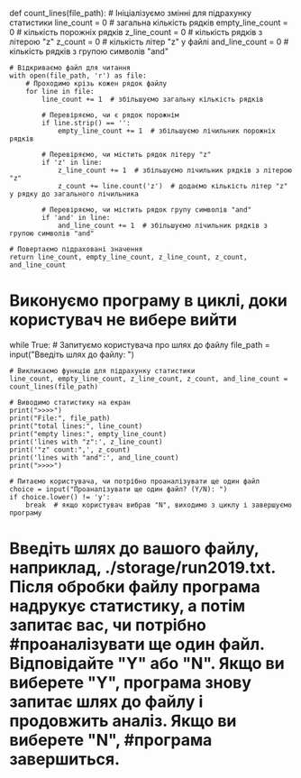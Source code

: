 def count_lines(file_path):
    # Ініціалізуємо змінні для підрахунку статистики
    line_count = 0  # загальна кількість рядків
    empty_line_count = 0  # кількість порожніх рядків
    z_line_count = 0  # кількість рядків з літерою "z"
    z_count = 0  # кількість літер "z" у файлі
    and_line_count = 0  # кількість рядків з групою символів "and"

    # Відкриваємо файл для читання
    with open(file_path, 'r') as file:
        # Проходимо крізь кожен рядок файлу
        for line in file:
            line_count += 1  # збільшуємо загальну кількість рядків

            # Перевіряємо, чи є рядок порожнім
            if line.strip() == '':
                empty_line_count += 1  # збільшуємо лічильник порожніх рядків

            # Перевіряємо, чи містить рядок літеру "z"
            if 'z' in line:
                z_line_count += 1  # збільшуємо лічильник рядків з літерою "z"
                z_count += line.count('z')  # додаємо кількість літер "z" у рядку до загального лічильника

            # Перевіряємо, чи містить рядок групу символів "and"
            if 'and' in line:
                and_line_count += 1  # збільшуємо лічильник рядків з групою символів "and"

    # Повертаємо підраховані значення
    return line_count, empty_line_count, z_line_count, z_count, and_line_count

# Виконуємо програму в циклі, доки користувач не вибере вийти
while True:
    # Запитуємо користувача про шлях до файлу
    file_path = input("Введіть шлях до файлу: ")

    # Викликаємо функцію для підрахунку статистики
    line_count, empty_line_count, z_line_count, z_count, and_line_count = count_lines(file_path)

    # Виводимо статистику на екран
    print(">>>>")
    print("File:", file_path)
    print("total lines:", line_count)
    print("empty lines:", empty_line_count)
    print('lines with "z":', z_line_count)
    print('"z" count:",', z_count)
    print('lines with "and":', and_line_count)
    print(">>>>")

    # Питаємо користувача, чи потрібно проаналізувати ще один файл
    choice = input("Проаналізувати ще один файл? (Y/N): ")
    if choice.lower() != 'y':
        break  # якщо користувач вибрав "N", виходимо з циклу і завершуємо програму
# Введіть шлях до вашого файлу, наприклад, ./storage/run2019.txt. Після обробки файлу програма надрукує статистику, а потім запитає вас, чи потрібно #проаналізувати ще один файл. Відповідайте "Y" або "N". Якщо ви виберете "Y", програма знову запитає шлях до файлу і продовжить аналіз. Якщо ви виберете "N", #програма завершиться.
